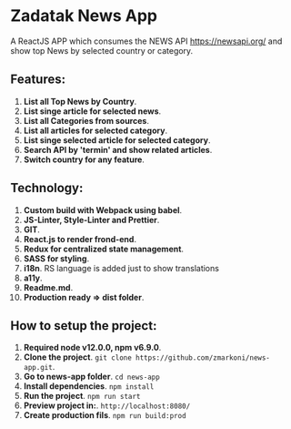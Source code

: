 # Zadatak News App

A ReactJS APP which consumes the NEWS API https://newsapi.org/ and show top News by selected country or category.

## Features:

1. **List all Top News by Country**.
2. **List singe article for selected news**.
3. **List all Categories from sources**.
4. **List all articles for selected category**.
5. **List singe selected article for selected category**.
6. **Search API by 'termin' and show related articles**.
7. **Switch country for any feature**.

## Technology:

1. **Custom build with Webpack using babel**.
2. **JS-Linter, Style-Linter and Prettier**.
3. **GIT**.
4. **React.js to render frond-end**.
5. **Redux for centralized state management**.
6. **SASS for styling**.
7. **i18n**. RS language is added just to show translations
8. **a11y**.
9. **Readme.md**.
10. **Production ready => dist folder**.

## How to setup the project:

1. **Required node v12.0.0, npm v6.9.0**.
2. **Clone the project**. `git clone https://github.com/zmarkoni/news-app.git`.
3. **Go to news-app folder**. `cd news-app`
4. **Install dependencies**. `npm install`
5. **Run the project**. `npm run start`
6. **Preview project in:**. `http://localhost:8080/`
7. **Create production fils**. `npm run build:prod`
